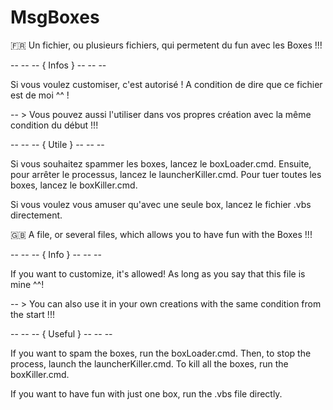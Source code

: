 # MsgBoxes

🇫🇷 Un fichier, ou plusieurs fichiers, qui permetent du fun avec les Boxes !!!

-- -- -- { Infos } -- -- --

Si vous voulez customiser, c'est autorisé ! A condition de dire que ce fichier est de moi ^^ !

-- > Vous pouvez aussi l'utiliser dans vos propres création avec la même condition du début !!!


-- -- -- { Utile } -- -- --

Si vous souhaitez spammer les boxes, lancez le boxLoader.cmd.
Ensuite, pour arrêter le processus, lancez le launcherKiller.cmd.
Pour tuer toutes les boxes, lancez le boxKiller.cmd.

Si vous voulez vous amuser qu'avec une seule box, lancez le fichier .vbs directement.

🇬🇧 A file, or several files, which allows you to have fun with the Boxes !!!

-- -- -- { Info } -- -- --

If you want to customize, it's allowed! As long as you say that this file is mine ^^!

-- > You can also use it in your own creations with the same condition from the start !!!


-- -- -- { Useful } -- -- --

If you want to spam the boxes, run the boxLoader.cmd.
Then, to stop the process, launch the launcherKiller.cmd.
To kill all the boxes, run the boxKiller.cmd.

If you want to have fun with just one box, run the .vbs file directly.
